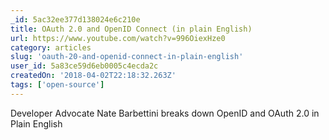 ```yaml
---
_id: 5ac32ee377d138024e6c210e
title: OAuth 2.0 and OpenID Connect (in plain English)
url: https://www.youtube.com/watch?v=996OiexHze0
category: articles
slug: 'oauth-20-and-openid-connect-in-plain-english'
user_id: 5a83ce59d6eb0005c4ecda2c
createdOn: '2018-04-02T22:18:32.263Z'
tags: ['open-source']
---
```


Developer Advocate Nate Barbettini breaks down OpenID and OAuth 2.0 in Plain English

